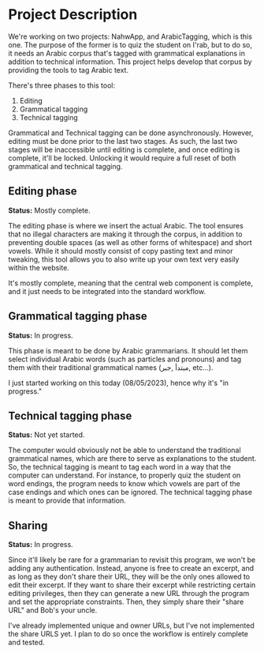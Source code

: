 # Project Description
We're working on two projects: NahwApp, and ArabicTagging, which is this one. The purpose of the former is to quiz the student on I'rab, but to do so, it needs
an Arabic corpus that's tagged with grammatical explanations in addition to technical information. This project helps develop that corpus by providing the tools
to tag Arabic text.

There's three phases to this tool:
1) Editing
2) Grammatical tagging
3) Technical tagging

Grammatical and Technical tagging can be done asynchronously. However, editing must be done prior to the last two stages.
As such, the last two stages will be inaccessible until editing is complete, and once editing is complete, it'll be locked.
Unlocking it would require a full reset of both grammatical and technical tagging.

## Editing phase
**Status:** Mostly complete.

The editing phase is where we insert the actual Arabic. The tool ensures that no illegal characters are making it through the corpus,
in addition to preventing double spaces (as well as other forms of whitespace) and short vowels. While it should mostly consist of copy pasting text and minor tweaking,
this tool allows you to also write up your own text very easily within the website.

It's mostly complete, meaning that the central web component is complete, and it just needs to be integrated into the standard workflow.

## Grammatical tagging phase
**Status:** In progress.

This phase is meant to be done by Arabic grammarians. It should let them select individual Arabic words (such as particles and pronouns) and tag them with their traditional
grammatical names (مبتدأ ,جبر, etc...). 

I just started working on this today (08/05/2023), hence why it's "in progress."

## Technical tagging phase
**Status:** Not yet started.

The computer would obviously not be able to understand the traditional grammatical names, which are there to serve as explanations to the student.
So, the technical tagging is meant to tag each word in a way that the computer can understand. For instance, to properly quiz the student on word endings, the program
needs to know which vowels are part of the case endings and which ones can be ignored. The technical tagging phase is meant to provide that information.

## Sharing
**Status:** In progress.

Since it'll likely be rare for a grammarian to revisit this program, we won't be adding any authentication. Instead, anyone is free to create an excerpt, and as long as they don't
share their URL, they will be the only ones allowed to edit their excerpt. If they want to share their excerpt while restricting certain editing privileges, then they can
generate a new URL through the program and set the appropriate constraints. Then, they simply share their "share URL" and Bob's your uncle.

I've already implemented unique and owner URLs, but I've not implemented the share URLS yet. I plan to do so once the workflow is entirely complete and tested.
